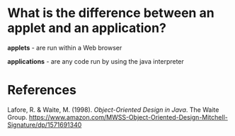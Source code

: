 # What is the difference between an applet and an application? 

**applets** - are run within a Web browser

**applications** - are any code run by using the java interpreter

# References  
Lafore, R. & Waite, M. (1998). *Object-Oriented Design in Java*. The Waite Group. <https://www.amazon.com/MWSS-Object-Oriented-Design-Mitchell-Signature/dp/1571691340> 
